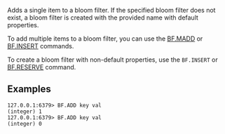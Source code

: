 Adds a single item to a bloom filter. If the specified bloom filter does not exist, a bloom filter is created with the provided name with default properties.

To add multiple items to a bloom filter, you can use the [BF.MADD](bf.madd.md) or [BF.INSERT](bf.insert.md) commands.

To create a bloom filter with non-default properties, use the `BF.INSERT` or [BF.RESERVE](bf.reserve.md) command.

## Examples

```
127.0.0.1:6379> BF.ADD key val
(integer) 1
127.0.0.1:6379> BF.ADD key val
(integer) 0
```
